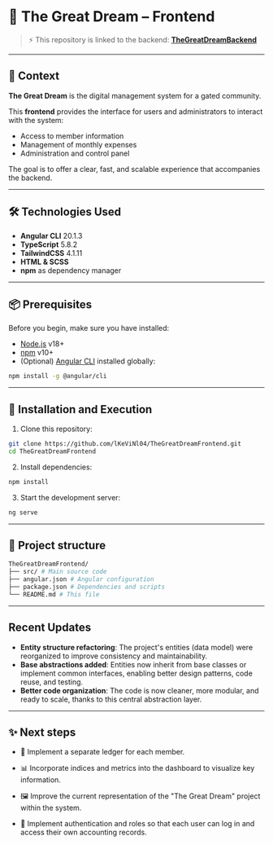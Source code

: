 # 🌙 The Great Dream – Frontend

> ⚡ This repository is linked to the backend: **[TheGreatDreamBackend](https://github.com/lKeViNl04/TheGreatDreamBackend)**

---

## 📖 Context

**The Great Dream** is the digital management system for a gated community.

This **frontend** provides the interface for users and administrators to interact with the system:

- Access to member information
- Management of monthly expenses
- Administration and control panel

The goal is to offer a clear, fast, and scalable experience that accompanies the backend.

---

## 🛠️ Technologies Used

- **Angular CLI** 20.1.3
- **TypeScript** 5.8.2  
- **TailwindCSS** 4.1.11 
- **HTML & SCSS**
- **npm** as dependency manager

---

## 📦 Prerequisites

Before you begin, make sure you have installed:

- [Node.js](https://nodejs.org/) v18+
- [npm](https://www.npmjs.com/) v10+
- (Optional) [Angular CLI](https://angular.io/cli) installed globally:

```bash
npm install -g @angular/cli
```
---

## 🚀 Installation and Execution

1. Clone this repository:
```bash
git clone https://github.com/lKeViNl04/TheGreatDreamFrontend.git
cd TheGreatDreamFrontend
```
2. Install dependencies:
```bash
npm install
```
3. Start the development server:
```bash
ng serve
```

---

## 📂 Project structure
```bash
TheGreatDreamFrontend/
├── src/ # Main source code
├── angular.json # Angular configuration
├── package.json # Dependencies and scripts
└── README.md # This file
```
---

## Recent Updates

- **Entity structure refactoring**: The project's entities (data model) were reorganized to improve consistency and maintainability.
- **Base abstractions added**: Entities now inherit from base classes or implement common interfaces, enabling better design patterns, code reuse, and testing.
- **Better code organization**: The code is now cleaner, more modular, and ready to scale, thanks to this central abstraction layer.

---

## ✨ Next steps

- 📘 Implement a separate ledger for each member.

- 📊 Incorporate indices and metrics into the dashboard to visualize key information.

- 🖼️ Improve the current representation of the "The Great Dream" project within the system.

- 🔑 Implement authentication and roles so that each user can log in and access their own accounting records.
